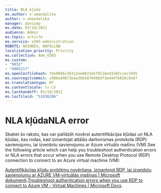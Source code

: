 ```yaml
---
title: NLA kļūda
ms.author: v-smandalika
author: v-smandalika
manager: dansimp
ms.date: 03/19/2021
audience: Admin
ms.topic: article
ms.service: o365-administration
ROBOTS: NOINDEX, NOFOLLOW
localization_priority: Priority
ms.collection: Adm_O365
ms.custom:
- "9032"
- "9005217"
ms.openlocfilehash: fde9896c58312ee8823a5f911bed3102ccec2495
ms.sourcegitcommit: c08bed4071baa3bb5879496df3ed44fb828c8367
ms.translationtype: MT
ms.contentlocale: lv-LV
ms.lasthandoff: 03/19/2021
ms.locfileid: "51036206"
---
```

# <a name="nla-error"></a><span data-ttu-id="08cb3-102">NLA kļūda</span><span class="sxs-lookup"><span data-stu-id="08cb3-102">NLA error</span></span>

<span data-ttu-id="08cb3-103">Skatiet šo rakstu, kas var palīdzēt novērst autentifikācijas kļūdas un NLA kļūdas, kas rodas, kad izmantojat attālās darbvirsmas protokola (RDP) savienojumu, lai izveidotu savienojumu ar Azure virtuālo mašīnu (VM).</span><span class="sxs-lookup"><span data-stu-id="08cb3-103">See the following article which can help you troubleshoot authentication errors or NLA errors that occur when you use Remote Desktop Protocol (RDP) connection to connect to an Azure virtual machine (VM):</span></span>

<span data-ttu-id="08cb3-104">[Autentifikācijas kļūdu problēmu novēršana, izmantojot RDP, lai izveidotu savienojumu ar AZURE VM-virtuālās mašīnas | Microsoft dokumenti](https://docs.microsoft.com/troubleshoot/azure/virtual-machines/cannot-connect-rdp-azure-vm).</span><span class="sxs-lookup"><span data-stu-id="08cb3-104">[Troubleshoot authentication errors when you use RDP to connect to Azure VM - Virtual Machines | Microsoft Docs](https://docs.microsoft.com/troubleshoot/azure/virtual-machines/cannot-connect-rdp-azure-vm).</span></span>



